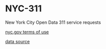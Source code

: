 # NYC-311
New York City Open Data 311 service requests

[nyc.gov terms of use](http://www1.nyc.gov/home/terms-of-use.page)

[data source](https://data.cityofnewyork.us/Social-Services/311-Service-Requests/fvrb-kbbt)
